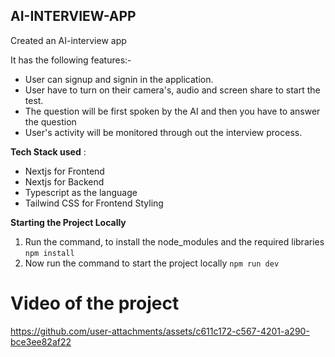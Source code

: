 
## AI-INTERVIEW-APP

Created an AI-interview app

It has the following features:-
- User can signup and signin in the application.
- User have to turn on their camera's, audio and screen share to start the test.
- The question will be first spoken by the AI and then you have to answer the question
- User's activity will be monitored through out the interview process. 

**Tech Stack used** :
- Nextjs for Frontend
- Nextjs for Backend
- Typescript as the language
- Tailwind CSS for Frontend Styling 

**Starting the Project Locally**
1. Run the command, to install the node_modules and the required libraries
	`npm install`
2. Now run the command to start the project locally 
	`npm run dev`

 
# Video of the project

https://github.com/user-attachments/assets/c611c172-c567-4201-a290-bce3ee82af22
